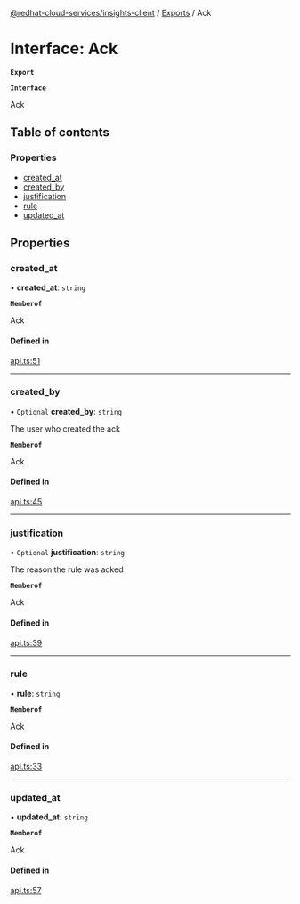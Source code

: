 [@redhat-cloud-services/insights-client](../README.md) / [Exports](../modules.md) / Ack

# Interface: Ack

**`Export`**

**`Interface`**

Ack

## Table of contents

### Properties

- [created\_at](Ack.md#created_at)
- [created\_by](Ack.md#created_by)
- [justification](Ack.md#justification)
- [rule](Ack.md#rule)
- [updated\_at](Ack.md#updated_at)

## Properties

### created\_at

• **created\_at**: `string`

**`Memberof`**

Ack

#### Defined in

[api.ts:51](https://github.com/RedHatInsights/javascript-clients/blob/master/packages/insights/api.ts#L51)

___

### created\_by

• `Optional` **created\_by**: `string`

The user who created the ack

**`Memberof`**

Ack

#### Defined in

[api.ts:45](https://github.com/RedHatInsights/javascript-clients/blob/master/packages/insights/api.ts#L45)

___

### justification

• `Optional` **justification**: `string`

The reason the rule was acked

**`Memberof`**

Ack

#### Defined in

[api.ts:39](https://github.com/RedHatInsights/javascript-clients/blob/master/packages/insights/api.ts#L39)

___

### rule

• **rule**: `string`

**`Memberof`**

Ack

#### Defined in

[api.ts:33](https://github.com/RedHatInsights/javascript-clients/blob/master/packages/insights/api.ts#L33)

___

### updated\_at

• **updated\_at**: `string`

**`Memberof`**

Ack

#### Defined in

[api.ts:57](https://github.com/RedHatInsights/javascript-clients/blob/master/packages/insights/api.ts#L57)
